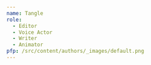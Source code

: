 ```yaml
---
name: Tangle
role:
  - Editor
  - Voice Actor
  - Writer
  - Animator
pfp: /src/content/authors/_images/default.png
---
```

